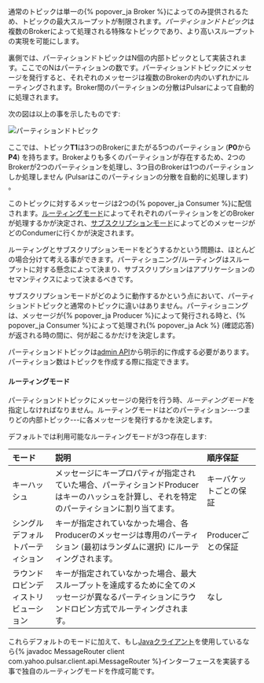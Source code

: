 <!--

    Licensed to the Apache Software Foundation (ASF) under one
    or more contributor license agreements.  See the NOTICE file
    distributed with this work for additional information
    regarding copyright ownership.  The ASF licenses this file
    to you under the Apache License, Version 2.0 (the
    "License"); you may not use this file except in compliance
    with the License.  You may obtain a copy of the License at

      http://www.apache.org/licenses/LICENSE-2.0

    Unless required by applicable law or agreed to in writing,
    software distributed under the License is distributed on an
    "AS IS" BASIS, WITHOUT WARRANTIES OR CONDITIONS OF ANY
    KIND, either express or implied.  See the License for the
    specific language governing permissions and limitations
    under the License.

-->

通常のトピックは単一の{% popover_ja Broker %}によってのみ提供されるため、トピックの最大スループットが制限されます。*パーティションドトピック*は複数のBrokerによって処理される特殊なトピックであり、より高いスループットの実現を可能にします。

裏側では、パーティションドトピックはN個の内部トピックとして実装されます。ここでのNはパーティションの数です。パーティションドトピックにメッセージを発行すると、それぞれのメッセージは複数のBrokerの内のいずれかにルーティングされます。Broker間のパーティションの分散はPulsarによって自動的に処理されます。

次の図は以上の事を示したものです:

![パーティションドトピック](/img/pulsar_partitioned_topic.jpg)

ここでは、トピック**T1**は3つのBrokerにまたがる5つのパーティション (**P0**から**P4**) を持ちます。Brokerよりも多くのパーティションが存在するため、2つのBrokerが2つのパーティションを処理し、3つ目のBrokerは1つのパーティションしか処理しません (Pulsarはこのパーティションの分散を自動的に処理します) 。

このトピックに対するメッセージは2つの{% popover_ja Consumer %}に配信されます。[ルーティングモード](#ルーティングモード)によってそれぞれのパーティションをどのBrokerが処理するかが決定され、[サブスクリプションモード](../../getting-started/ConceptsAndArchitecture#サブスクリプションモード)によってどのメッセージがどのCondumerに行くかが決定されます。

ルーティングとサブスクリプションモードをどうするかという問題は、ほとんどの場合分けて考える事ができます。パーティショニング/ルーティングはスループットに対する懸念によって決まり、サブスクリプションはアプリケーションのセマンティクスによって決まるべきです。

サブスクリプションモードがどのように動作するかという点において、パーティションドトピックと通常のトピックに違いはありません。パーティショニングは、メッセージが{% popover_ja Producer %}によって発行される時と、{% popover_ja Consumer %}によって処理され{% popover_ja Ack %} (確認応答) が返される時の間に、何が起こるかだけを決定します。

パーティションドトピックは[admin API](../../admin/AdminInterface)から明示的に作成する必要があります。パーティション数はトピックを作成する際に指定できます。

#### ルーティングモード

パーティションドトピックにメッセージの発行を行う時、*ルーティングモード*を指定しなければなりません。ルーティングモードはどのパーティション---つまりどの内部トピック---に各メッセージを発行するかを決定します。

デフォルトでは利用可能なルーティングモードが3つ存在します:

モード | 説明 | 順序保証
:----|:------------|:------------------
キーハッシュ | メッセージにキープロパティが指定されていた場合、パーティションドProducerはキーのハッシュを計算し、それを特定のパーティションに割り当てます。 | キーバケットごとの保証
シングルデフォルトパーティション | キーが指定されていなかった場合、各Producerのメッセージは専用のパーティション (最初はランダムに選択) にルーティングされます。 | Producerごとの保証
ラウンドロビンディストリビューション | キーが指定されていなかった場合、最大スループットを達成するために全てのメッセージが異なるパーティションにラウンドロビン方式でルーティングされます。 | なし

これらデフォルトのモードに加えて、もし[Javaクライアント](../../clients/Java)を使用しているなら{% javadoc MessageRouter client com.yahoo.pulsar.client.api.MessageRouter %}インターフェースを実装する事で独自のルーティングモードを作成可能です。
